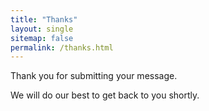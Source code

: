 ```yaml
---
title: "Thanks"
layout: single
sitemap: false
permalink: /thanks.html
---
```


Thank you for submitting your message.  

We will do our best to get back to you shortly. 